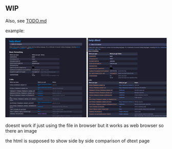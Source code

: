 ## WIP

Also, see [TODO.md](/TODO.md)

example:

![alt text](msedge_iQXNneKrhV.png)

doesnt work if just using the file in browser but it works as web browser so there an image

the html is supposed to show side by side comparison of dtext page
